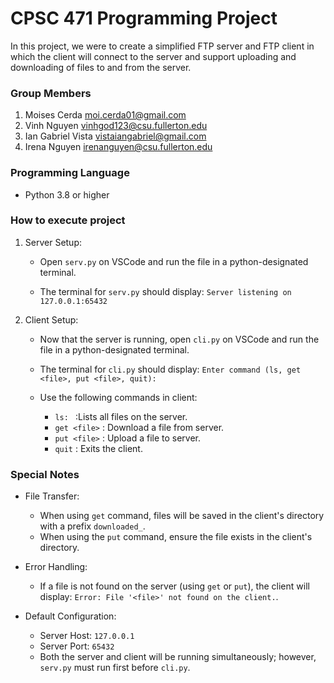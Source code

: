 # CPSC 471 Programming Project
In this project, we were to create a simplified FTP server and FTP client in which the client will connect to the server and
support uploading and downloading of files to and from the server. 

### Group Members ### 
1. Moises Cerda
   moi.cerda01@gmail.com               
2. Vinh Nguyen
   vinhgod123@csu.fullerton.edu
3. Ian Gabriel Vista
   vistaiangabriel@gmail.com
4. Irena Nguyen
   irenanguyen@csu.fullerton.edu

### Programming Language ###
- Python 3.8 or higher

### How to execute project ### 
1. Server Setup:
   - Open ```serv.py``` on VSCode and run the file in a python-designated terminal.
     
   - The terminal for ```serv.py``` should display:
     ``` Server listening on 127.0.0.1:65432 ```
     
2. Client Setup:
   - Now that the server is running, open ```cli.py``` on VSCode and run the file in a python-designated terminal.
     
   - The terminal for ```cli.py``` should display:
     ``` Enter command (ls, get <file>, put <file>, quit): ```
     
   - Use the following commands in client:
     - ```ls: ``` :Lists all files on the server.
     - ```get <file>``` : Download a file from server.
     - ```put <file>``` : Upload a file to server.
     - ```quit``` : Exits the client. 

### Special Notes ###
- File Transfer:
  - When using ```get``` command, files will be saved in the client's directory with a prefix ```downloaded_```.
  - When using the ```put``` command, ensure the file exists in the client's directory.

- Error Handling:
  - If a file is not found on the server (using ```get``` or ```put```), the client will display: ```Error: File '<file>' not found on the client.```.

- Default Configuration:
  - Server Host: ```127.0.0.1```
  - Server Port: ```65432```
  - Both the server and client will be running simultaneously; however, ```serv.py``` must run first before ```cli.py```.
